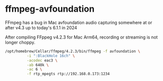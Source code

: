 # ffmpeg-avfoundation
FFmpeg has a bug in Mac avfoundation audio capturing somewhere at or after v4.3 up to today's 6.1.1 in 2024 

After compiling FFppeg v4.2.3 for Mac Arm64, recording or streaming is not longer choppy. 

```bash
/opt/homebrew/Cellar/ffmpeg/4.2.3/bin/ffmpeg -f avfoundation \
          -i ":BlackHole 16ch" \
          -acodec eac3 \
          -ab 640k \
          -ac 6 \
          -f rtp_mpegts rtp://192.168.0.173:1234
```
